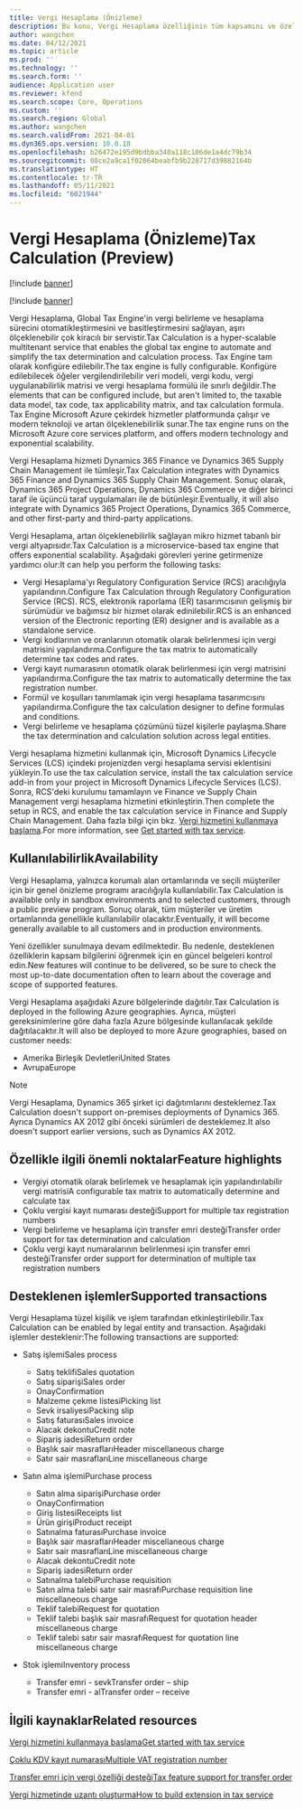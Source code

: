 ```yaml
---
title: Vergi Hesaplama (Önizleme)
description: Bu konu, Vergi Hesaplama özelliğinin tüm kapsamını ve özelliklerini açıklar.
author: wangchen
ms.date: 04/12/2021
ms.topic: article
ms.prod: ''
ms.technology: ''
ms.search.form: ''
audience: Application user
ms.reviewer: kfend
ms.search.scope: Core, Operations
ms.custom: ''
ms.search.region: Global
ms.author: wangchen
ms.search.validFrom: 2021-04-01
ms.dyn365.ops.version: 10.0.18
ms.openlocfilehash: b26472e195d9bdbba340a118c106de1a4dc79b34
ms.sourcegitcommit: 08ce2a9ca1f02064beabfb9b228717d39882164b
ms.translationtype: HT
ms.contentlocale: tr-TR
ms.lasthandoff: 05/11/2021
ms.locfileid: "6021944"
---
```

# <a name="tax-calculation-preview"></a><span data-ttu-id="dd6af-103">Vergi Hesaplama (Önizleme)</span><span class="sxs-lookup"><span data-stu-id="dd6af-103">Tax Calculation (Preview)</span></span>

[!include [banner](../includes/banner.md)]

[!include [banner](../includes/preview-banner.md)]

<span data-ttu-id="dd6af-104">Vergi Hesaplama, Global Tax Engine'in vergi belirleme ve hesaplama sürecini otomatikleştirmesini ve basitleştirmesini sağlayan, aşırı ölçeklenebilir çok kiracılı bir servistir.</span><span class="sxs-lookup"><span data-stu-id="dd6af-104">Tax Calculation is a hyper-scalable multitenant service that enables the global tax engine to automate and simplify the tax determination and calculation process.</span></span> <span data-ttu-id="dd6af-105">Tax Engine tam olarak konfigüre edilebilir.</span><span class="sxs-lookup"><span data-stu-id="dd6af-105">The tax engine is fully configurable.</span></span> <span data-ttu-id="dd6af-106">Konfigüre edilebilecek öğeler vergilendirilebilir veri modeli, vergi kodu, vergi uygulanabilirlik matrisi ve vergi hesaplama formülü ile sınırlı değildir.</span><span class="sxs-lookup"><span data-stu-id="dd6af-106">The elements that can be configured include, but aren't limited to, the taxable data model, tax code, tax applicability matrix, and tax calculation formula.</span></span> <span data-ttu-id="dd6af-107">Tax Engine Microsoft Azure çekirdek hizmetler platformunda çalışır ve modern teknoloji ve artan ölçeklenebilirlik sunar.</span><span class="sxs-lookup"><span data-stu-id="dd6af-107">The tax engine runs on the Microsoft Azure core services platform, and offers modern technology and exponential scalability.</span></span>

<span data-ttu-id="dd6af-108">Vergi Hesaplama hizmeti Dynamics 365 Finance ve Dynamics 365 Supply Chain Management ile tümleşir.</span><span class="sxs-lookup"><span data-stu-id="dd6af-108">Tax Calculation integrates with Dynamics 365 Finance and Dynamics 365 Supply Chain Management.</span></span> <span data-ttu-id="dd6af-109">Sonuç olarak, Dynamics 365 Project Operations, Dynamics 365 Commerce ve diğer birinci taraf ile üçüncü taraf uygulamaları ile de bütünleşir.</span><span class="sxs-lookup"><span data-stu-id="dd6af-109">Eventually, it will also integrate with Dynamics 365 Project Operations, Dynamics 365 Commerce, and other first-party and third-party applications.</span></span>

<span data-ttu-id="dd6af-110">Vergi Hesaplama, artan ölçeklenebilirlik sağlayan mikro hizmet tabanlı bir vergi altyapısıdır.</span><span class="sxs-lookup"><span data-stu-id="dd6af-110">Tax Calculation is a microservice-based tax engine that offers exponential scalability.</span></span> <span data-ttu-id="dd6af-111">Aşağıdaki görevleri yerine getirmenize yardımcı olur:</span><span class="sxs-lookup"><span data-stu-id="dd6af-111">It can help you perform the following tasks:</span></span>

- <span data-ttu-id="dd6af-112">Vergi Hesaplama'yı Regulatory Configuration Service (RCS) aracılığıyla yapılandırın.</span><span class="sxs-lookup"><span data-stu-id="dd6af-112">Configure Tax Calculation through Regulatory Configuration Service (RCS).</span></span> <span data-ttu-id="dd6af-113">RCS, elektronik raporlama (ER) tasarımcısının gelişmiş bir sürümüdür ve bağımsız bir hizmet olarak edinilebilir.</span><span class="sxs-lookup"><span data-stu-id="dd6af-113">RCS is an enhanced version of the Electronic reporting (ER) designer and is available as a standalone service.</span></span>
- <span data-ttu-id="dd6af-114">Vergi kodlarının ve oranlarının otomatik olarak belirlenmesi için vergi matrisini yapılandırma.</span><span class="sxs-lookup"><span data-stu-id="dd6af-114">Configure the tax matrix to automatically determine tax codes and rates.</span></span>
- <span data-ttu-id="dd6af-115">Vergi kayıt numarasının otomatik olarak belirlenmesi için vergi matrisini yapılandırma.</span><span class="sxs-lookup"><span data-stu-id="dd6af-115">Configure the tax matrix to automatically determine the tax registration number.</span></span>
- <span data-ttu-id="dd6af-116">Formül ve koşulları tanımlamak için vergi hesaplama tasarımcısını yapılandırma.</span><span class="sxs-lookup"><span data-stu-id="dd6af-116">Configure the tax calculation designer to define formulas and conditions.</span></span>
- <span data-ttu-id="dd6af-117">Vergi belirleme ve hesaplama çözümünü tüzel kişilerle paylaşma.</span><span class="sxs-lookup"><span data-stu-id="dd6af-117">Share the tax determination and calculation solution across legal entities.</span></span>

<span data-ttu-id="dd6af-118">Vergi hesaplama hizmetini kullanmak için, Microsoft Dynamics Lifecycle Services (LCS) içindeki projenizden vergi hesaplama servisi eklentisini yükleyin.</span><span class="sxs-lookup"><span data-stu-id="dd6af-118">To use the tax calculation service, install the tax calculation service add-in from your project in Microsoft Dynamics Lifecycle Services (LCS).</span></span> <span data-ttu-id="dd6af-119">Sonra, RCS'deki kurulumu tamamlayın ve Finance ve Supply Chain Management vergi hesaplama hizmetini etkinleştirin.</span><span class="sxs-lookup"><span data-stu-id="dd6af-119">Then complete the setup in RCS, and enable the tax calculation service in Finance and Supply Chain Management.</span></span> <span data-ttu-id="dd6af-120">Daha fazla bilgi için bkz. [Vergi hizmetini kullanmaya başlama](./global-get-started-with-tax-calculation-service.md).</span><span class="sxs-lookup"><span data-stu-id="dd6af-120">For more information, see [Get started with tax service](./global-get-started-with-tax-calculation-service.md).</span></span>

## <a name="availability"></a><span data-ttu-id="dd6af-121">Kullanılabilirlik</span><span class="sxs-lookup"><span data-stu-id="dd6af-121">Availability</span></span>

<span data-ttu-id="dd6af-122">Vergi Hesaplama, yalnızca korumalı alan ortamlarında ve seçili müşteriler için bir genel önizleme programı aracılığıyla kullanılabilir.</span><span class="sxs-lookup"><span data-stu-id="dd6af-122">Tax Calculation is available only in sandbox environments and to selected customers, through a public preview program.</span></span> <span data-ttu-id="dd6af-123">Sonuç olarak, tüm müşteriler ve üretim ortamlarında genellikle kullanılabilir olacaktır.</span><span class="sxs-lookup"><span data-stu-id="dd6af-123">Eventually, it will become generally available to all customers and in production environments.</span></span>

<span data-ttu-id="dd6af-124">Yeni özellikler sunulmaya devam edilmektedir. Bu nedenle, desteklenen özelliklerin kapsam bilgilerini öğrenmek için en güncel belgeleri kontrol edin.</span><span class="sxs-lookup"><span data-stu-id="dd6af-124">New features will continue to be delivered, so be sure to check the most up-to-date documentation often to learn about the coverage and scope of supported features.</span></span>

<span data-ttu-id="dd6af-125">Vergi Hesaplama aşağıdaki Azure bölgelerinde dağıtılır.</span><span class="sxs-lookup"><span data-stu-id="dd6af-125">Tax Calculation is deployed in the following Azure geographies.</span></span> <span data-ttu-id="dd6af-126">Ayrıca, müşteri gereksinimlerine göre daha fazla Azure bölgesinde kullanılacak şekilde dağıtılacaktır.</span><span class="sxs-lookup"><span data-stu-id="dd6af-126">It will also be deployed to more Azure geographies, based on customer needs:</span></span>

- <span data-ttu-id="dd6af-127">Amerika Birleşik Devletleri</span><span class="sxs-lookup"><span data-stu-id="dd6af-127">United States</span></span>
- <span data-ttu-id="dd6af-128">Avrupa</span><span class="sxs-lookup"><span data-stu-id="dd6af-128">Europe</span></span>

> [!NOTE]
> <span data-ttu-id="dd6af-129">Vergi Hesaplama, Dynamics 365 şirket içi dağıtımlarını desteklemez.</span><span class="sxs-lookup"><span data-stu-id="dd6af-129">Tax Calculation doesn't support on-premises deployments of Dynamics 365.</span></span> <span data-ttu-id="dd6af-130">Ayrıca Dynamics AX 2012 gibi önceki sürümleri de desteklemez.</span><span class="sxs-lookup"><span data-stu-id="dd6af-130">It also doesn't support earlier versions, such as Dynamics AX 2012.</span></span>

## <a name="feature-highlights"></a><span data-ttu-id="dd6af-131">Özellikle ilgili önemli noktalar</span><span class="sxs-lookup"><span data-stu-id="dd6af-131">Feature highlights</span></span>

- <span data-ttu-id="dd6af-132">Vergiyi otomatik olarak belirlemek ve hesaplamak için yapılandırılabilir vergi matrisi</span><span class="sxs-lookup"><span data-stu-id="dd6af-132">A configurable tax matrix to automatically determine and calculate tax</span></span>
- <span data-ttu-id="dd6af-133">Çoklu vergisi kayıt numarası desteği</span><span class="sxs-lookup"><span data-stu-id="dd6af-133">Support for multiple tax registration numbers</span></span>
- <span data-ttu-id="dd6af-134">Vergi belirleme ve hesaplama için transfer emri desteği</span><span class="sxs-lookup"><span data-stu-id="dd6af-134">Transfer order support for tax determination and calculation</span></span>
- <span data-ttu-id="dd6af-135">Çoklu vergi kayıt numaralarının belirlenmesi için transfer emri desteği</span><span class="sxs-lookup"><span data-stu-id="dd6af-135">Transfer order support for determination of multiple tax registration numbers</span></span>

## <a name="supported-transactions"></a><span data-ttu-id="dd6af-136">Desteklenen işlemler</span><span class="sxs-lookup"><span data-stu-id="dd6af-136">Supported transactions</span></span>

<span data-ttu-id="dd6af-137">Vergi Hesaplama tüzel kişilik ve işlem tarafından etkinleştirilebilir.</span><span class="sxs-lookup"><span data-stu-id="dd6af-137">Tax Calculation can be enabled by legal entity and transaction.</span></span> <span data-ttu-id="dd6af-138">Aşağıdaki işlemler desteklenir:</span><span class="sxs-lookup"><span data-stu-id="dd6af-138">The following transactions are supported:</span></span>

- <span data-ttu-id="dd6af-139">Satış işlemi</span><span class="sxs-lookup"><span data-stu-id="dd6af-139">Sales process</span></span>

    - <span data-ttu-id="dd6af-140">Satış teklifi</span><span class="sxs-lookup"><span data-stu-id="dd6af-140">Sales quotation</span></span>
    - <span data-ttu-id="dd6af-141">Satış siparişi</span><span class="sxs-lookup"><span data-stu-id="dd6af-141">Sales order</span></span>
    - <span data-ttu-id="dd6af-142">Onay</span><span class="sxs-lookup"><span data-stu-id="dd6af-142">Confirmation</span></span>
    - <span data-ttu-id="dd6af-143">Malzeme çekme listesi</span><span class="sxs-lookup"><span data-stu-id="dd6af-143">Picking list</span></span>
    - <span data-ttu-id="dd6af-144">Sevk irsaliyesi</span><span class="sxs-lookup"><span data-stu-id="dd6af-144">Packing slip</span></span>
    - <span data-ttu-id="dd6af-145">Satış faturası</span><span class="sxs-lookup"><span data-stu-id="dd6af-145">Sales invoice</span></span>
    - <span data-ttu-id="dd6af-146">Alacak dekontu</span><span class="sxs-lookup"><span data-stu-id="dd6af-146">Credit note</span></span>
    - <span data-ttu-id="dd6af-147">Sipariş iadesi</span><span class="sxs-lookup"><span data-stu-id="dd6af-147">Return order</span></span>
    - <span data-ttu-id="dd6af-148">Başlık sair masrafları</span><span class="sxs-lookup"><span data-stu-id="dd6af-148">Header miscellaneous charge</span></span>
    - <span data-ttu-id="dd6af-149">Satır sair masrafları</span><span class="sxs-lookup"><span data-stu-id="dd6af-149">Line miscellaneous charge</span></span>

- <span data-ttu-id="dd6af-150">Satın alma işlemi</span><span class="sxs-lookup"><span data-stu-id="dd6af-150">Purchase process</span></span>

    - <span data-ttu-id="dd6af-151">Satın alma siparişi</span><span class="sxs-lookup"><span data-stu-id="dd6af-151">Purchase order</span></span>
    - <span data-ttu-id="dd6af-152">Onay</span><span class="sxs-lookup"><span data-stu-id="dd6af-152">Confirmation</span></span>
    - <span data-ttu-id="dd6af-153">Giriş listesi</span><span class="sxs-lookup"><span data-stu-id="dd6af-153">Receipts list</span></span>
    - <span data-ttu-id="dd6af-154">Ürün girişi</span><span class="sxs-lookup"><span data-stu-id="dd6af-154">Product receipt</span></span>
    - <span data-ttu-id="dd6af-155">Satınalma faturası</span><span class="sxs-lookup"><span data-stu-id="dd6af-155">Purchase invoice</span></span>
    - <span data-ttu-id="dd6af-156">Başlık sair masrafları</span><span class="sxs-lookup"><span data-stu-id="dd6af-156">Header miscellaneous charge</span></span>
    - <span data-ttu-id="dd6af-157">Satır sair masrafları</span><span class="sxs-lookup"><span data-stu-id="dd6af-157">Line miscellaneous charge</span></span>
    - <span data-ttu-id="dd6af-158">Alacak dekontu</span><span class="sxs-lookup"><span data-stu-id="dd6af-158">Credit note</span></span>
    - <span data-ttu-id="dd6af-159">Sipariş iadesi</span><span class="sxs-lookup"><span data-stu-id="dd6af-159">Return order</span></span>
    - <span data-ttu-id="dd6af-160">Satınalma talebi</span><span class="sxs-lookup"><span data-stu-id="dd6af-160">Purchase requisition</span></span>
    - <span data-ttu-id="dd6af-161">Satın alma talebi satır sair masrafı</span><span class="sxs-lookup"><span data-stu-id="dd6af-161">Purchase requisition line miscellaneous charge</span></span>
    - <span data-ttu-id="dd6af-162">Teklif talebi</span><span class="sxs-lookup"><span data-stu-id="dd6af-162">Request for quotation</span></span>
    - <span data-ttu-id="dd6af-163">Teklif talebi başlık sair masrafı</span><span class="sxs-lookup"><span data-stu-id="dd6af-163">Request for quotation header miscellaneous charge</span></span>
    - <span data-ttu-id="dd6af-164">Teklif talebi satır sair masrafı</span><span class="sxs-lookup"><span data-stu-id="dd6af-164">Request for quotation line miscellaneous charge</span></span>

- <span data-ttu-id="dd6af-165">Stok işlemi</span><span class="sxs-lookup"><span data-stu-id="dd6af-165">Inventory process</span></span>

    - <span data-ttu-id="dd6af-166">Transfer emri - sevk</span><span class="sxs-lookup"><span data-stu-id="dd6af-166">Transfer order – ship</span></span>
    - <span data-ttu-id="dd6af-167">Transfer emri - al</span><span class="sxs-lookup"><span data-stu-id="dd6af-167">Transfer order – receive</span></span>

## <a name="related-resources"></a><span data-ttu-id="dd6af-168">İlgili kaynaklar</span><span class="sxs-lookup"><span data-stu-id="dd6af-168">Related resources</span></span>

[<span data-ttu-id="dd6af-169">Vergi hizmetini kullanmaya başlama</span><span class="sxs-lookup"><span data-stu-id="dd6af-169">Get started with tax service</span></span>](./global-get-started-with-tax-calculation-service.md)

[<span data-ttu-id="dd6af-170">Çoklu KDV kayıt numarası</span><span class="sxs-lookup"><span data-stu-id="dd6af-170">Multiple VAT registration number</span></span>](./emea-multiple-vat-registration-numbers.md)

[<span data-ttu-id="dd6af-171">Transfer emri için vergi özelliği desteği</span><span class="sxs-lookup"><span data-stu-id="dd6af-171">Tax feature support for transfer order</span></span>](./tasks/tax-feature-support-for-transfer-order.md)

[<span data-ttu-id="dd6af-172">Vergi hizmetinde uzantı oluşturma</span><span class="sxs-lookup"><span data-stu-id="dd6af-172">How to build extension in tax service</span></span>](./tax-service-add-data-fields-tax-integration-by-extension.md)